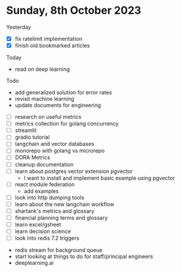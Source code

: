 # Sunday, 8th October 2023

Yesterday
- [x] fix ratelimit implementation
- [x] finish old bookmarked articles

Today
- read on deep learning

Todo
- add generalized solution for error rates
- revisit machine learning
- update documents for engineering
- [ ] research on useful metrics
- [ ] metrics collection for golang concurrency
- [ ] streamlit
- [ ] gradio tutorial
- [ ] langchain and vector databases
- [ ] monorepo with golang vs microrepo
- [ ] DORA Metrics
- [ ] cleanup documentation
- [ ] learn about postgres vector extension pgvector
	- I want to install and implement basic example using pgvector
- [ ] react module federation
  - add examples
- [ ] look into http dumping tools
- [ ] learn about the new langchain workflow
- [ ] shartank's metrics and glossary
- [ ] financial planning terms and glossary
- [ ] learn excel/gsheet
- [ ] learn decision science
- [ ] look into redis 7.2 triggers
- redis stream for background queue
- start looking at things to do for staff/principal engineers
- deeplearning.ai
